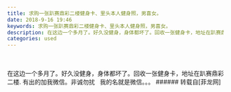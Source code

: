 ```yaml
---
title: 求购一张趴赛鼎彩二楼健身卡、里头本人健身照，男喜女。
date: 2018-9-16 19:46
keywords: 求购一张趴赛鼎彩二楼健身卡、里头本人健身照，男喜女。
description: 在这边一个多月了。好久没健身，身体都坏了。回收一张健身卡，地址在趴赛鼎彩二楼. 有出的加我微信。非诚勿扰   我的名就是微信。。。
categories: used
---
```

<td class="t_f" id="postmessage_1807806">

<br/>
<br/>
在这边一个多月了。好久没健身，身体都坏了。回收一张健身卡，地址在趴赛鼎彩二楼. 有出的加我微信。非诚勿扰<img alt="" border="0" onclick="" onmouseover="" smilieid="13" src="static/image/smiley/default/loveliness.gif"/>   我的名就是微信。。。</td>
###### 转载自[菲龙网]